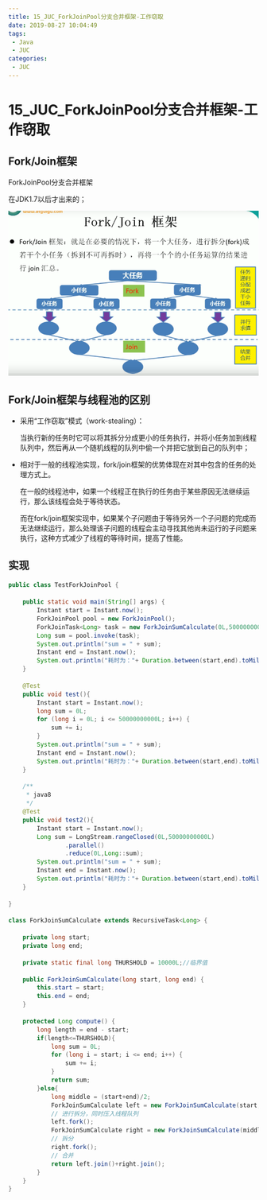 ```yaml
---
title: 15_JUC_ForkJoinPool分支合并框架-工作窃取
date: 2019-08-27 10:04:49
tags: 
 - Java
 - JUC
categories:
 - JUC
---
```


# 15_JUC_ForkJoinPool分支合并框架-工作窃取

## Fork/Join框架

ForkJoinPool分支合并框架

在JDK1.7以后才出来的；

![Fork/Join框架](https://raw.githubusercontent.com/tomxwd/ImageHosting/master/blog/JUC/15ForkJoin%E6%A1%86%E6%9E%B6.png)



## Fork/Join框架与线程池的区别

- 采用“工作窃取”模式（work-stealing）：

  当执行新的任务时它可以将其拆分分成更小的任务执行，并将小任务加到线程队列中，然后再从一个随机线程的队列中偷一个并把它放到自己的队列中；

- 相对于一般的线程池实现，fork/join框架的优势体现在对其中包含的任务的处理方式上。

  在一般的线程池中，如果一个线程正在执行的任务由于某些原因无法继续运行，那么该线程会处于等待状态。

  而在fork/join框架实现中，如果某个子问题由于等待另外一个子问题的完成而无法继续运行，那么处理该子问题的线程会主动寻找其他尚未运行的子问题来执行，这种方式减少了线程的等待时间，提高了性能。



## 实现

```java
public class TestForkJoinPool {

    public static void main(String[] args) {
        Instant start = Instant.now();
        ForkJoinPool pool = new ForkJoinPool();
        ForkJoinTask<Long> task = new ForkJoinSumCalculate(0L,50000000000L);
        Long sum = pool.invoke(task);
        System.out.println("sum = " + sum);
        Instant end = Instant.now();
        System.out.println("耗时为："+ Duration.between(start,end).toMillis());
    }

    @Test
    public void test(){
        Instant start = Instant.now();
        long sum = 0L;
        for (long i = 0L; i <= 50000000000L; i++) {
            sum += i;
        }
        System.out.println("sum = " + sum);
        Instant end = Instant.now();
        System.out.println("耗时为："+ Duration.between(start,end).toMillis());
    }

    /**
     * java8
     */
    @Test
    public void test2(){
        Instant start = Instant.now();
        Long sum = LongStream.rangeClosed(0L,50000000000L)
                .parallel()
                .reduce(0L,Long::sum);
        System.out.println("sum = " + sum);
        Instant end = Instant.now();
        System.out.println("耗时为："+ Duration.between(start,end).toMillis());
    }

}

class ForkJoinSumCalculate extends RecursiveTask<Long> {

    private long start;
    private long end;

    private static final long THURSHOLD = 10000L;//临界值

    public ForkJoinSumCalculate(long start, long end) {
        this.start = start;
        this.end = end;
    }

    protected Long compute() {
        long length = end - start;
        if(length<=THURSHOLD){
            long sum = 0L;
            for (long i = start; i <= end; i++) {
                sum += i;
            }
            return sum;
        }else{
            long middle = (start+end)/2;
            ForkJoinSumCalculate left = new ForkJoinSumCalculate(start,middle);
            // 进行拆分，同时压入线程队列
            left.fork();
            ForkJoinSumCalculate right = new ForkJoinSumCalculate(middle+1,end);
            // 拆分
            right.fork();
            // 合并
            return left.join()+right.join();
        }
    }
}
```
